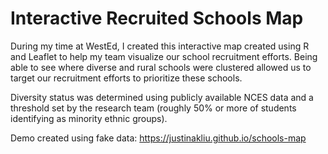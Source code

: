 # Interactive Recruited Schools Map
During my time at WestEd, I created this interactive map created using R and Leaflet to help my team visualize our school recruitment efforts. Being able to see where diverse and rural schools were clustered allowed us to target our recruitment efforts to prioritize these schools. 

Diversity status was determined using publicly available NCES data and a threshold set by the research team (roughly 50% or more of students identifying as minority ethnic groups). 

Demo created using fake data: https://justinakliu.github.io/schools-map 

